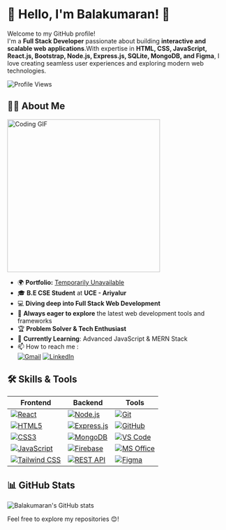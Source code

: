 # 👤 Hello, I'm Balakumaran! 👋  

Welcome to my GitHub profile!  
I'm a **Full Stack Developer** passionate about building **interactive and scalable web applications**.With expertise in **HTML, CSS, JavaScript, React.js, Bootstrap, Node.js, Express.js, SQLite, MongoDB, and Figma**, I love creating seamless user experiences and exploring modern web technologies.  


![Profile Views](https://komarev.com/ghpvc/?username=balakumaranbala2112&color=blueviolet)


## 👨‍🎓 About Me  


  <img src="https://i.pinimg.com/originals/47/f0/34/47f0342cec72b800463bf003eac1257e.gif" width="350px" alt="Coding GIF">

- 🌍 **Portfolio:** [ Temporarily Unavailable](#)  
- 🎓 **B.E CSE Student** at **UCE - Ariyalur**  
- 💻 **Diving deep into Full Stack Web Development**  
- 🚀 **Always eager to explore** the latest web development tools and frameworks  
- 🏆 **Problem Solver & Tech Enthusiast**  
- 📖 **Currently Learning**: Advanced JavaScript & MERN Stack
- 📫 How to reach me : <br>
  [![Gmail](https://img.shields.io/badge/Gmail-D14836?style=for-the-badge&logo=gmail&logoColor=white)](mailto:bkumaran2112@gmail.com@gmail.com) [![LinkedIn](https://img.shields.io/badge/LinkedIn-0077B5?style=for-the-badge&logo=linkedin&logoColor=white)](https://www.linkedin.com/in/your-profile/)  



## 🛠️ Skills & Tools  

| **Frontend** | **Backend** | **Tools** |
|--------------|-------------|-----------|
| [![React](https://img.shields.io/badge/React-20232A?style=for-the-badge&logo=react&logoColor=61DAFB&width=120&height=30)](https://react.dev/) | [![Node.js](https://img.shields.io/badge/Node.js-339933?style=for-the-badge&logo=node.js&logoColor=white&width=120&height=30)](https://nodejs.org/) | [![Git](https://img.shields.io/badge/Git-F05032?style=for-the-badge&logo=git&logoColor=white&width=120&height=30)](https://git-scm.com/) |
| [![HTML5](https://img.shields.io/badge/HTML5-E34F26?style=for-the-badge&logo=html5&logoColor=white&width=120&height=30)](https://developer.mozilla.org/en-US/docs/Web/Guide/HTML/HTML5) | [![Express.js](https://img.shields.io/badge/Express.js-000000?style=for-the-badge&logo=express&logoColor=white&width=120&height=30)](https://expressjs.com/) | [![GitHub](https://img.shields.io/badge/GitHub-100000?style=for-the-badge&logo=github&logoColor=white&width=120&height=30)](https://github.com/) |
| [![CSS3](https://img.shields.io/badge/CSS3-1572B6?style=for-the-badge&logo=css3&logoColor=white&width=120&height=30)](https://developer.mozilla.org/en-US/docs/Web/CSS) | [![MongoDB](https://img.shields.io/badge/MongoDB-47A248?style=for-the-badge&logo=mongodb&logoColor=white&width=120&height=30)](https://www.mongodb.com/) | [![VS Code](https://img.shields.io/badge/VS_Code-007ACC?style=for-the-badge&logo=visual-studio-code&logoColor=white&width=120&height=30)](https://code.visualstudio.com/) |
| [![JavaScript](https://img.shields.io/badge/JavaScript-F7DF1E?style=for-the-badge&logo=javascript&logoColor=black&width=120&height=30)](https://developer.mozilla.org/en-US/docs/Web/JavaScript) | [![Firebase](https://img.shields.io/badge/Firebase-FFCA28?style=for-the-badge&logo=firebase&logoColor=black&width=120&height=30)](https://firebase.google.com/) | [![MS Office](https://img.shields.io/badge/Microsoft_Office-D83B01?style=for-the-badge&logo=microsoft-office&logoColor=white&width=120&height=30)](https://www.microsoft.com/en-us/microsoft-365) |
| [![Tailwind CSS](https://img.shields.io/badge/Tailwind_CSS-38B2AC?style=for-the-badge&logo=tailwind-css&logoColor=white&width=120&height=30)](https://tailwindcss.com/) | [![REST API](https://img.shields.io/badge/REST_API-FF6C37?style=for-the-badge&logo=rest&logoColor=white&width=120&height=30)](https://www.restapitutorial.com/) | [![Figma](https://img.shields.io/badge/Figma-F24E1E?style=for-the-badge&logo=figma&logoColor=white&width=120&height=30)](https://www.figma.com/) |



## 📊 GitHub Stats  

![Balakumaran's GitHub stats](https://github-readme-stats.vercel.app/api?username=balakumaranbala2112&theme=green&show_icons=true&&hide=issues,contribs)  


Feel free to explore my repositories 😊!
